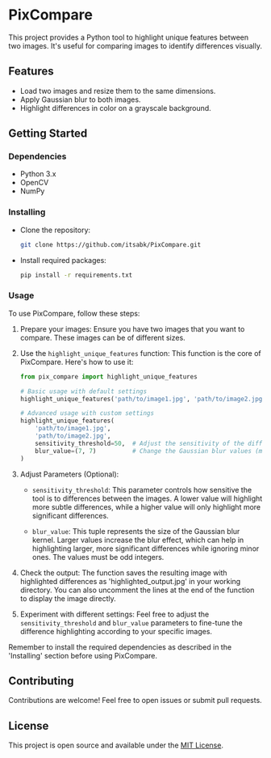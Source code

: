 # PixCompare

This project provides a Python tool to highlight unique features between two images. It's useful for comparing images to identify differences visually.

## Features

- Load two images and resize them to the same dimensions.
- Apply Gaussian blur to both images.
- Highlight differences in color on a grayscale background.

## Getting Started

### Dependencies

- Python 3.x
- OpenCV
- NumPy

### Installing

- Clone the repository:
  ```bash
  git clone https://github.com/itsabk/PixCompare.git
  ```
- Install required packages:
  ```bash
  pip install -r requirements.txt
  ```

### Usage

To use PixCompare, follow these steps:

1. Prepare your images: Ensure you have two images that you want to compare. These images can be of different sizes.

2. Use the `highlight_unique_features` function: This function is the core of PixCompare. Here's how to use it:

   ```python
   from pix_compare import highlight_unique_features

   # Basic usage with default settings
   highlight_unique_features('path/to/image1.jpg', 'path/to/image2.jpg')

   # Advanced usage with custom settings
   highlight_unique_features(
       'path/to/image1.jpg',
       'path/to/image2.jpg',
       sensitivity_threshold=50,  # Adjust the sensitivity of the difference highlighting
       blur_value=(7, 7)          # Change the Gaussian blur values (must be odd numbers)
   )
   ```

3. Adjust Parameters (Optional):

   - `sensitivity_threshold`: This parameter controls how sensitive the tool is to differences between the images. A lower value will highlight more subtle differences, while a higher value will only highlight more significant differences.

   - `blur_value`: This tuple represents the size of the Gaussian blur kernel. Larger values increase the blur effect, which can help in highlighting larger, more significant differences while ignoring minor ones. The values must be odd integers.

4. Check the output: The function saves the resulting image with highlighted differences as 'highlighted_output.jpg' in your working directory. You can also uncomment the lines at the end of the function to display the image directly.

5. Experiment with different settings: Feel free to adjust the `sensitivity_threshold` and `blur_value` parameters to fine-tune the difference highlighting according to your specific images.

Remember to install the required dependencies as described in the 'Installing' section before using PixCompare.

## Contributing

Contributions are welcome! Feel free to open issues or submit pull requests.

## License

This project is open source and available under the [MIT License](LICENSE).
